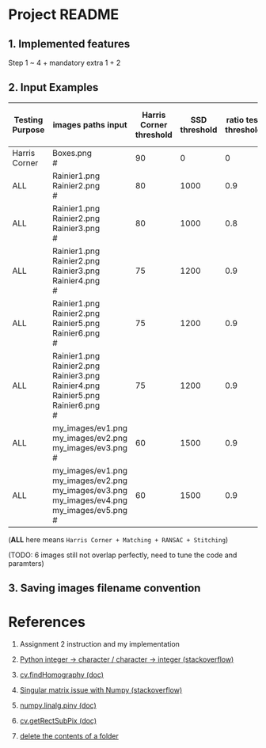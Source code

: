 # Project README

## 1. Implemented features

Step 1 ~ 4 + mandatory extra 1 + 2


## 2. Input Examples

|  Testing Purpose  |    images paths input   | Harris Corner threshold |      SSD threshold      |  ratio test threshold  | inlier threshold  | # of iterations of RANSAC | contains mis-alignment |
| ----------------- | ----------------------- | ----------------------- | ----------------------- | ---------------------- | ----------------- | ------------------------- | ---------------------- |
| Harris Corner     | Boxes.png <br/> #       |            90           |            0            |            0           |           0       |           0               | Perfect                |
| ALL               | Rainier1.png <br/> Rainier2.png <br/> #  |   80   |         1000            |          0.9           |          10       |          60               | Perfect                |
| ALL               | Rainier1.png <br/> Rainier2.png <br/> Rainier3.png <br/> # |  80  |  1000   |          0.8           |           4       |         150               | Perfect                |
| ALL               | Rainier1.png <br/> Rainier2.png <br/> Rainier3.png <br> Rainier4.png <br/> # |  75  |  1200  |  0.9  |           3       |         300               | Slight mis-alignment   |
| ALL               | Rainier1.png <br/> Rainier2.png <br/> Rainier5.png <br/> Rainier6.png <br/> # |  75  |  1200  |  0.9 |           1       |         300               | Slight mis-alignment   |
| ALL               | Rainier1.png <br/> Rainier2.png <br/> Rainier3.png <br> Rainier4.png <br/> Rainier5.png <br/> Rainier6.png <br/> #|  75  | 1200 |  0.9  |  1  | 350  | Slight mis-alignment   |
| ALL               | my_images/ev1.png <br/> my_images/ev2.png <br/> my_images/ev3.png <br/> # | 60  |  1500  |  0.9      |           4       |         300               | Perfect                |
| ALL               | my_images/ev1.png <br/> my_images/ev2.png <br/> my_images/ev3.png <br/> my_images/ev4.png <br/> my_images/ev5.png <br/> # |  60  |  1500  |  0.9  |  4  |  300  | Perfect     |

(**ALL** here means `Harris Corner + Matching + RANSAC + Stitching`)

(TODO: 6 images still not overlap perfectly, need to tune the code and paramters)


## 3. Saving images filename convention



# References

1. Assignment 2 instruction and my implementation

2. [Python integer -> character / character -> integer (stackoverflow)](https://stackoverflow.com/questions/704152/how-can-i-convert-a-character-to-a-integer-in-python-and-viceversa)

3. [cv.findHomography (doc)](https://docs.opencv.org/2.4/modules/calib3d/doc/camera_calibration_and_3d_reconstruction.html#cv.FindHomography)

4. [Singular matrix issue with Numpy (stackoverflow)](https://stackoverflow.com/questions/10326015/singular-matrix-issue-with-numpy)

5. [numpy.linalg.pinv (doc)](https://docs.scipy.org/doc/numpy/reference/generated/numpy.linalg.pinv.html)

6. [cv.getRectSubPix (doc)](https://docs.opencv.org/2.4/modules/imgproc/doc/geometric_transformations.html#getrectsubpix)

7. [delete the contents of a folder](https://stackoverflow.com/questions/185936/how-to-delete-the-contents-of-a-folder)